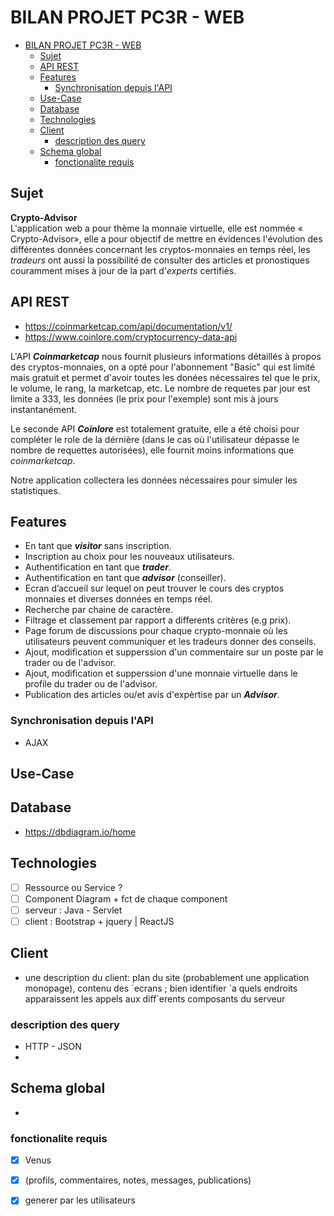 # BILAN PROJET PC3R - WEB

- [BILAN PROJET PC3R - WEB](#bilan-projet-pc3r---web)
  - [Sujet](#sujet)
  - [API REST](#api-rest)
  - [Features](#features)
    - [Synchronisation depuis l'API](#synchronisation-depuis-lapi)
  - [Use-Case](#use-case)
  - [Database](#database)
  - [Technologies](#technologies)
  - [Client](#client)
    - [description des query](#description-des-query)
  - [Schema global](#schema-global)
    - [fonctionalite requis](#fonctionalite-requis)


## Sujet
**Crypto-Advisor**\
L'application web a pour thème la monnaie virtuelle, elle est nommée
« Crypto-Advisor», elle a pour objectif de mettre en évidences l'évolution des différentes données concernant les cryptos-monnaies en temps réel, les *tradeurs* ont aussi la possibilité de consulter des articles et pronostiques couramment mises à jour de la part d'*experts* certifiés. 



## API REST 
- https://coinmarketcap.com/api/documentation/v1/
- https://www.coinlore.com/cryptocurrency-data-api 

L'API ***Coinmarketcap*** nous fournit plusieurs informations détaillés à propos des cryptos-monnaies, on a opté pour l'abonnement "Basic" qui est limité mais gratuit et permet d'avoir toutes les donées nécessaires tel que le prix, le volume, le rang, la marketcap, etc.
Le nombre de requetes par jour est limite a 333, les données (le prix pour l'exemple) sont mis à jours instantanément.

Le seconde API ***Coinlore*** est totalement gratuite, elle a été choisi pour compléter le role de la dérnière (dans le cas où l'utilisateur dépasse le nombre de requettes autorisées), elle fournit moins informations que *coinmarketcap*.

Notre application collectera les données nécessaires pour simuler les statistiques.

## Features

- En tant que ***visitor*** sans inscription.
- Inscription au choix pour les nouveaux utilisateurs.
- Authentification en tant que ***trader***.
- Authentification en tant que ***advisor*** (conseiller).
- Ecran d’accueil sur lequel on peut trouver le cours des cryptos
monnaies et diverses données en temps réel.
- Recherche par chaine de caractère. 
- Filtrage et classement par rapport a differents critères (e.g prix).
- Page forum de discussions pour chaque crypto-monnaie où les
utilisateurs peuvent communiquer et les tradeurs donner des conseils.
- Ajout, modification et supperssion d'un commentaire sur un poste par le trader ou de l'advisor.
- Ajout, modification et supperssion d'une monnaie virtuelle dans le profile du trader ou de l'advisor.
- Publication des articles ou/et avis d'expèrtise par un ***Advisor***.

  
### Synchronisation depuis l'API
- AJAX

## Use-Case

## Database
- https://dbdiagram.io/home




##  Technologies
- [ ] Ressource ou Service ?
- [ ] Component Diagram + fct de chaque component
- [ ] serveur : Java - Servlet
- [ ] client : Bootstrap + jquery | ReactJS

## Client
- une description du client: plan du site (probablement une application monopage), contenu des
  ´ecrans ; bien identifier `a quels endroits apparaissent les appels aux diff´erents composants du serveur


###  description des query
- HTTP - JSON
- 

## Schema global
- 
  


### fonctionalite requis
- [x] Venus
- [x] (profils, commentaires, notes, messages, publications)
- [x] generer par les utilisateurs

